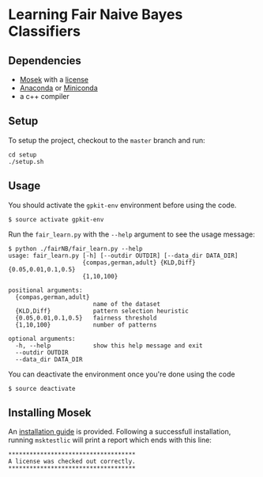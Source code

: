 # Learning Fair Naive Bayes Classifiers

## Dependencies
- [Mosek](https://www.mosek.com/downloads/) with a [license](https://www.mosek.com/products/academic-licenses/)
- [Anaconda](https://www.anaconda.com/download) or [Miniconda](https://conda.io/en/latest/miniconda.html)
- a c++ compiler

## Setup
To setup the project, checkout to the `master` branch and run:
```
cd setup
./setup.sh
```
## Usage
You should activate the `gpkit-env` environment before using the code. 
```
$ source activate gpkit-env

```

Run the `fair_learn.py` with the `--help` argument to see the usage message:
```
$ python ./fairNB/fair_learn.py --help
usage: fair_learn.py [-h] [--outdir OUTDIR] [--data_dir DATA_DIR]
                     {compas,german,adult} {KLD,Diff} {0.05,0.01,0.1,0.5}
                     {1,10,100}

positional arguments:
  {compas,german,adult}
                        name of the dataset
  {KLD,Diff}            pattern selection heuristic
  {0.05,0.01,0.1,0.5}   fairness threshold
  {1,10,100}            number of patterns

optional arguments:
  -h, --help            show this help message and exit
  --outdir OUTDIR
  --data_dir DATA_DIR
```

You can deactivate the environment once you're done using the code
```
$ source deactivate
```

## Installing Mosek
An [installation guide](https://docs.mosek.com/8.1/install/installation.html#general-setup) is provided. 
Following a successfull installation, running `msktestlic` will print a report which ends with this line:
```
************************************
A license was checked out correctly.
************************************
```
